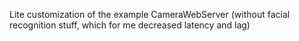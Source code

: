 Lite customization of the example CameraWebServer (without facial recognition stuff, which for me decreased latency and lag)
